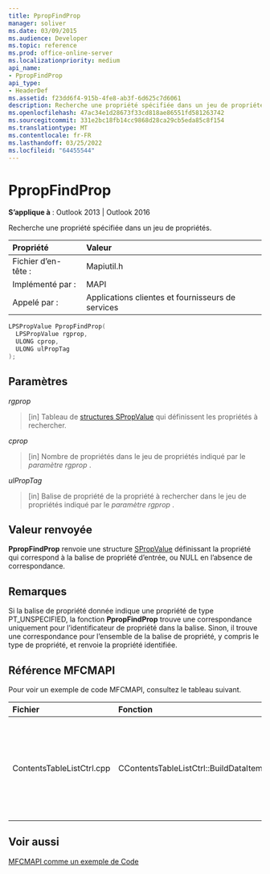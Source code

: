```yaml
---
title: PpropFindProp
manager: soliver
ms.date: 03/09/2015
ms.audience: Developer
ms.topic: reference
ms.prod: office-online-server
ms.localizationpriority: medium
api_name:
- PpropFindProp
api_type:
- HeaderDef
ms.assetid: f23dd6f4-915b-4fe8-ab3f-6d625c7d6061
description: Recherche une propriété spécifiée dans un jeu de propriétés pour Outlook 2013 et Outlook 2016.
ms.openlocfilehash: 47ac34e1d28673f33cd818ae86551fd581263742
ms.sourcegitcommit: 331e2bc18fb14cc9868d28ca29cb5eda85c8f154
ms.translationtype: MT
ms.contentlocale: fr-FR
ms.lasthandoff: 03/25/2022
ms.locfileid: "64455544"
---
```

# <a name="ppropfindprop"></a>PpropFindProp

  
  
**S’applique à** : Outlook 2013 | Outlook 2016 
  
Recherche une propriété spécifiée dans un jeu de propriétés.
  
|Propriété |Valeur |
|:-----|:-----|
|Fichier d’en-tête :  <br/> |Mapiutil.h  <br/> |
|Implémenté par :  <br/> |MAPI  <br/> |
|Appelé par :  <br/> |Applications clientes et fournisseurs de services  <br/> |
   
```cpp
LPSPropValue PpropFindProp(
  LPSPropValue rgprop,
  ULONG cprop,
  ULONG ulPropTag
);
```

## <a name="parameters"></a>Paramètres

 _rgprop_
  
> [in] Tableau de [structures SPropValue](spropvalue.md) qui définissent les propriétés à rechercher. 
    
 _cprop_
  
> [in] Nombre de propriétés dans le jeu de propriétés indiqué par le  _paramètre rgprop_ . 
    
 _ulPropTag_
  
> [in] Balise de propriété de la propriété à rechercher dans le jeu de propriétés indiqué par le  _paramètre rgprop_ . 
    
## <a name="return-value"></a>Valeur renvoyée

 **PpropFindProp** renvoie une structure [SPropValue](spropvalue.md) définissant la propriété qui correspond à la balise de propriété d’entrée, ou NULL en l’absence de correspondance. 
  
## <a name="remarks"></a>Remarques

Si la balise de propriété donnée indique une propriété de type PT_UNSPECIFIED, la fonction **PpropFindProp** trouve une correspondance uniquement pour l’identificateur de propriété dans la balise. Sinon, il trouve une correspondance pour l’ensemble de la balise de propriété, y compris le type de propriété, et renvoie la propriété identifiée. 
  
## <a name="mfcmapi-reference"></a>Référence MFCMAPI

Pour voir un exemple de code MFCMAPI, consultez le tableau suivant.
  
|**Fichier**|**Fonction**|**Commentaire**|
|:-----|:-----|:-----|
|ContentsTableListCtrl.cpp  <br/> |CContentsTableListCtrl::BuildDataItem  <br/> |MFCMAPI utilise la **méthode PpropFindProp** pour rechercher les propriétés d’un jeu de propriétés ajouté à la liste. |
   
## <a name="see-also"></a>Voir aussi



[MFCMAPI comme un exemple de Code](mfcmapi-as-a-code-sample.md)

